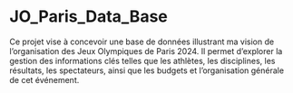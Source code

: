 # JO_Paris_Data_Base
Ce projet vise à concevoir une base de données illustrant ma vision de l’organisation des Jeux Olympiques de Paris 2024. Il permet d’explorer la gestion des informations clés telles que les athlètes, les disciplines, les résultats, les spectateurs, ainsi que les budgets et l’organisation générale de cet événement.
